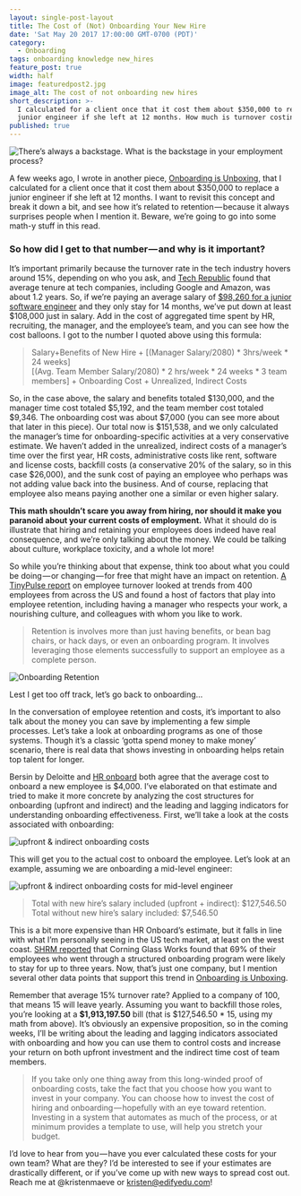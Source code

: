 ```yaml
---
layout: single-post-layout
title: The Cost of (Not) Onboarding Your New Hire
date: 'Sat May 20 2017 17:00:00 GMT-0700 (PDT)'
category:
  - Onboarding
tags: onboarding knowledge new_hires
feature_post: true
width: half
image: featuredpost2.jpg
image_alt: The cost of not onboarding new hires
short_description: >-
  I calculated for a client once that it cost them about $350,000 to replace a
  junior engineer if she left at 12 months. How much is turnover costing you?
published: true
---
```


![There’s always a backstage. What is the backstage in your employment process?]({{site.baseurl}}/img/featuredpost2.jpg)

A few weeks ago, I wrote in another piece, [Onboarding is Unboxing](/blog/onboarding-is-unboxing), that I calculated for a client once that it cost them about $350,000 to replace a junior engineer if she left at 12 months. I want to revisit this concept and break it down a bit, and see how it’s related to retention — because it always surprises people when I mention it. Beware, we’re going to go into some math-y stuff in this read.  

### So how did I get to that number — and why is it important?

It’s important primarily because the turnover rate in the tech industry hovers around 15%, depending on who you ask, and [Tech Republic](https://www.techrepublic.com/blog/career-management/tech-companies-have-highest-turnover-rate/) found that average tenure at tech companies, including Google and Amazon, was about 1.2 years. So, if we’re paying an average salary of [$98,260 for a junior software engineer](http://money.usnews.com/careers/best-jobs/software-developer/salary) and they only stay for 14 months, we’ve put down at least $108,000 just in salary. Add in the cost of aggregated time spent by HR, recruiting, the manager, and the employee’s team, and you can see how the cost balloons. I got to the number I quoted above using this formula:  

> Salary+Benefits of New Hire + [(Manager Salary/2080) * 3hrs/week * 24 weeks]  
> [(Avg. Team Member Salary/2080) * 2 hrs/week * 24 weeks * 3 team members] + Onboarding Cost + Unrealized, Indirect Costs


So, in the case above, the salary and benefits totaled $130,000, and the manager time cost totaled $5,192, and the team member cost totaled $9,346. The onboarding cost was about $7,000 (you can see more about that later in this piece). Our total now is $151,538, and we only calculated the manager’s time for onboarding-specific activities at a very conservative estimate. We haven’t added in the unrealized, indirect costs of a manager’s time over the first year, HR costs, administrative costs like rent, software and license costs, backfill costs (a conservative 20% of the salary, so in this case $26,000), and the sunk cost of paying an employee who perhaps was not adding value back into the business. And of course, replacing that employee also means paying another one a similar or even higher salary.  

**This math shouldn’t scare you away from hiring, nor should it make you paranoid about your current costs of employment.** What it should do is illustrate that hiring and retaining your employees does indeed have real consequence, and we’re only talking about the money. We could be talking about culture, workplace toxicity, and a whole lot more!  

So while you’re thinking about that expense, think too about what you could be doing — or changing — for free that might have an impact on retention. [A TinyPulse report](https://www.tinypulse.com/lt-employee-retention-report) on employee turnover looked at trends from 400 employees from across the US and found a host of factors that play into employee retention, including having a manager who respects your work, a nourishing culture, and colleagues with whom you like to work.    

> Retention is involves more than just having benefits, or bean bag chairs, or hack days, or even an onboarding program. It involves leveraging those elements successfully to support an employee as a complete person.

![Onboarding Retention]({{site.baseurl}}/img/cost-of-not-onboarding2.jpg)


Lest I get too off track, let’s go back to onboarding…  

In the conversation of employee retention and costs, it’s important to also talk about the money you can save by implementing a few simple processes. Let’s take a look at onboarding programs as one of those systems. Though it’s a classic ‘gotta spend money to make money’ scenario, there is real data that shows investing in onboarding helps retain top talent for longer.  

Bersin by Deloitte and [HR onboard](https://hronboard.me/blog/how-much-does-it-really-cost-to-onboard-a-new-candidate-employee-onboarding/) both agree that the average cost to onboard a new employee is $4,000. I’ve elaborated on that estimate and tried to make it more concrete by analyzing the cost structures for onboarding (upfront and indirect) and the leading and lagging indicators for understanding onboarding effectiveness. First, we’ll take a look at the costs associated with onboarding:

![upfront & indirect onboarding costs]({{site.baseurl}}/img/cost-of-not-onboarding3.png)

This will get you to the actual cost to onboard the employee. Let’s look at an example, assuming we are onboarding a mid-level engineer:  

![upfront & indirect onboarding costs for mid-level engineer]({{site.baseurl}}/img/cost-of-not-onboarding4.png)


> Total with new hire’s salary included (upfront + indirect): $127,546.50
Total without new hire’s salary included: $7,546.50  

This is a bit more expensive than HR Onboard’s estimate, but it falls in line with what I’m personally seeing in the US tech market, at least on the west coast. [SHRM reported](https://www.shrm.org/foundation/ourwork/initiatives/resources-from-past-initiatives/Documents/Onboarding%20New%20Employees.pdf) that Corning Glass Works found that 69% of their employees who went through a structured onboarding program were likely to stay for up to three years. Now, that’s just one company, but I mention several other data points that support this trend in [Onboarding is Unboxing](/blog/onboarding-is-unboxing).  

Remember that average 15% turnover rate? Applied to a company of 100, that means 15 will leave yearly. Assuming you want to backfill those roles, you’re looking at a **$1,913,197.50** bill (that is $127,546.50 * 15, using my math from above). It’s obviously an expensive proposition, so in the coming weeks, I’ll be writing about the leading and lagging indicators associated with onboarding and how you can use them to control costs and increase your return on both upfront investment and the indirect time cost of team members.  

> If you take only one thing away from this long-winded proof of onboarding costs, take the fact that you choose how you want to invest in your company. You can choose how to invest the cost of hiring and onboarding — hopefully with an eye toward retention. Investing in a system that automates as much of the process, or at minimum provides a template to use, will help you stretch your budget.  

I’d love to hear from you — have you ever calculated these costs for your own team? What are they? I’d be interested to see if your estimates are drastically different, or if you’ve come up with new ways to spread cost out. Reach me at @kristenmaeve or kristen@edifyedu.com!




